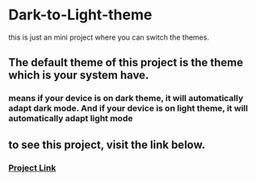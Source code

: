 # Dark-to-Light-theme
this is just an mini project where you can switch the themes.


## The default theme of this project is the theme which is your system have.

### means if your device is on dark theme, it will automatically adapt dark mode. And if your device is on light theme, it will automatically adapt light mode

## to see this project, visit the link below.
<h3><a href="https://dark-to-light.netlify.app/">Project Link</a></h3>

